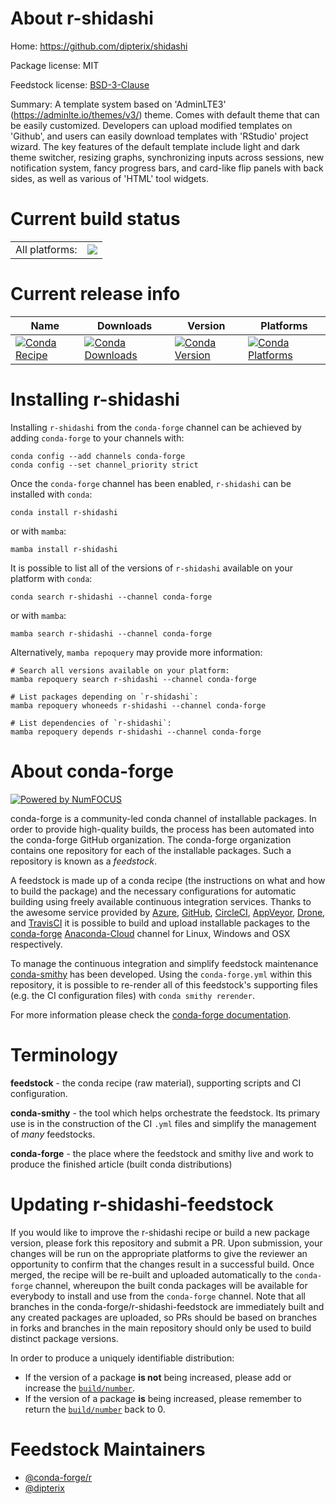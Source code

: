 About r-shidashi
================

Home: https://github.com/dipterix/shidashi

Package license: MIT

Feedstock license: [BSD-3-Clause](https://github.com/conda-forge/r-shidashi-feedstock/blob/main/LICENSE.txt)

Summary: A template system based on 'AdminLTE3' (<https://adminlte.io/themes/v3/>) theme. Comes
with default theme that can be easily customized. Developers can upload modified
templates on 'Github', and users can easily download templates with 'RStudio' project
wizard. The key features of the default template include light and dark theme switcher,
resizing graphs, synchronizing inputs across sessions, new notification system,
fancy progress bars, and card-like flip panels with back sides, as well as various
of 'HTML' tool widgets.


Current build status
====================


<table><tr><td>All platforms:</td>
    <td>
      <a href="https://dev.azure.com/conda-forge/feedstock-builds/_build/latest?definitionId=17815&branchName=main">
        <img src="https://dev.azure.com/conda-forge/feedstock-builds/_apis/build/status/r-shidashi-feedstock?branchName=main">
      </a>
    </td>
  </tr>
</table>

Current release info
====================

| Name | Downloads | Version | Platforms |
| --- | --- | --- | --- |
| [![Conda Recipe](https://img.shields.io/badge/recipe-r--shidashi-green.svg)](https://anaconda.org/conda-forge/r-shidashi) | [![Conda Downloads](https://img.shields.io/conda/dn/conda-forge/r-shidashi.svg)](https://anaconda.org/conda-forge/r-shidashi) | [![Conda Version](https://img.shields.io/conda/vn/conda-forge/r-shidashi.svg)](https://anaconda.org/conda-forge/r-shidashi) | [![Conda Platforms](https://img.shields.io/conda/pn/conda-forge/r-shidashi.svg)](https://anaconda.org/conda-forge/r-shidashi) |

Installing r-shidashi
=====================

Installing `r-shidashi` from the `conda-forge` channel can be achieved by adding `conda-forge` to your channels with:

```
conda config --add channels conda-forge
conda config --set channel_priority strict
```

Once the `conda-forge` channel has been enabled, `r-shidashi` can be installed with `conda`:

```
conda install r-shidashi
```

or with `mamba`:

```
mamba install r-shidashi
```

It is possible to list all of the versions of `r-shidashi` available on your platform with `conda`:

```
conda search r-shidashi --channel conda-forge
```

or with `mamba`:

```
mamba search r-shidashi --channel conda-forge
```

Alternatively, `mamba repoquery` may provide more information:

```
# Search all versions available on your platform:
mamba repoquery search r-shidashi --channel conda-forge

# List packages depending on `r-shidashi`:
mamba repoquery whoneeds r-shidashi --channel conda-forge

# List dependencies of `r-shidashi`:
mamba repoquery depends r-shidashi --channel conda-forge
```


About conda-forge
=================

[![Powered by
NumFOCUS](https://img.shields.io/badge/powered%20by-NumFOCUS-orange.svg?style=flat&colorA=E1523D&colorB=007D8A)](https://numfocus.org)

conda-forge is a community-led conda channel of installable packages.
In order to provide high-quality builds, the process has been automated into the
conda-forge GitHub organization. The conda-forge organization contains one repository
for each of the installable packages. Such a repository is known as a *feedstock*.

A feedstock is made up of a conda recipe (the instructions on what and how to build
the package) and the necessary configurations for automatic building using freely
available continuous integration services. Thanks to the awesome service provided by
[Azure](https://azure.microsoft.com/en-us/services/devops/), [GitHub](https://github.com/),
[CircleCI](https://circleci.com/), [AppVeyor](https://www.appveyor.com/),
[Drone](https://cloud.drone.io/welcome), and [TravisCI](https://travis-ci.com/)
it is possible to build and upload installable packages to the
[conda-forge](https://anaconda.org/conda-forge) [Anaconda-Cloud](https://anaconda.org/)
channel for Linux, Windows and OSX respectively.

To manage the continuous integration and simplify feedstock maintenance
[conda-smithy](https://github.com/conda-forge/conda-smithy) has been developed.
Using the ``conda-forge.yml`` within this repository, it is possible to re-render all of
this feedstock's supporting files (e.g. the CI configuration files) with ``conda smithy rerender``.

For more information please check the [conda-forge documentation](https://conda-forge.org/docs/).

Terminology
===========

**feedstock** - the conda recipe (raw material), supporting scripts and CI configuration.

**conda-smithy** - the tool which helps orchestrate the feedstock.
                   Its primary use is in the construction of the CI ``.yml`` files
                   and simplify the management of *many* feedstocks.

**conda-forge** - the place where the feedstock and smithy live and work to
                  produce the finished article (built conda distributions)


Updating r-shidashi-feedstock
=============================

If you would like to improve the r-shidashi recipe or build a new
package version, please fork this repository and submit a PR. Upon submission,
your changes will be run on the appropriate platforms to give the reviewer an
opportunity to confirm that the changes result in a successful build. Once
merged, the recipe will be re-built and uploaded automatically to the
`conda-forge` channel, whereupon the built conda packages will be available for
everybody to install and use from the `conda-forge` channel.
Note that all branches in the conda-forge/r-shidashi-feedstock are
immediately built and any created packages are uploaded, so PRs should be based
on branches in forks and branches in the main repository should only be used to
build distinct package versions.

In order to produce a uniquely identifiable distribution:
 * If the version of a package **is not** being increased, please add or increase
   the [``build/number``](https://docs.conda.io/projects/conda-build/en/latest/resources/define-metadata.html#build-number-and-string).
 * If the version of a package **is** being increased, please remember to return
   the [``build/number``](https://docs.conda.io/projects/conda-build/en/latest/resources/define-metadata.html#build-number-and-string)
   back to 0.

Feedstock Maintainers
=====================

* [@conda-forge/r](https://github.com/conda-forge/r/)
* [@dipterix](https://github.com/dipterix/)

